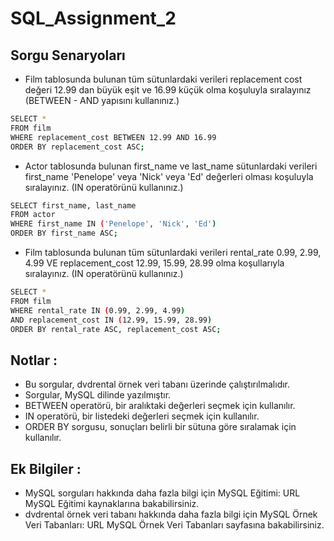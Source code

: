 # SQL_Assignment_2

## Sorgu Senaryoları

* Film tablosunda bulunan tüm sütunlardaki verileri replacement cost değeri 12.99 dan büyük eşit ve 16.99 küçük olma koşuluyla sıralayınız (BETWEEN - AND yapısını kullanınız.)

```bash
SELECT *
FROM film
WHERE replacement_cost BETWEEN 12.99 AND 16.99
ORDER BY replacement_cost ASC;
```

* Actor tablosunda bulunan first_name ve last_name sütunlardaki verileri first_name 'Penelope' veya 'Nick' veya 'Ed' değerleri olması koşuluyla sıralayınız. (IN operatörünü kullanınız.)

```bash
SELECT first_name, last_name
FROM actor
WHERE first_name IN ('Penelope', 'Nick', 'Ed')
ORDER BY first_name ASC;
```

* Film tablosunda bulunan tüm sütunlardaki verileri rental_rate 0.99, 2.99, 4.99 VE replacement_cost 12.99, 15.99, 28.99 olma koşullarıyla sıralayınız. (IN operatörünü kullanınız.)

```bash
SELECT *
FROM film
WHERE rental_rate IN (0.99, 2.99, 4.99)
AND replacement_cost IN (12.99, 15.99, 28.99)
ORDER BY rental_rate ASC, replacement_cost ASC;
```


## Notlar :

* Bu sorgular, dvdrental örnek veri tabanı üzerinde çalıştırılmalıdır.
* Sorgular, MySQL dilinde yazılmıştır.
* BETWEEN operatörü, bir aralıktaki değerleri seçmek için kullanılır.
* IN operatörü, bir listedeki değerleri seçmek için kullanılır.
* ORDER BY sorgusu, sonuçları belirli bir sütuna göre sıralamak için kullanılır.

## Ek Bilgiler :
* MySQL sorguları hakkında daha fazla bilgi için MySQL Eğitimi: URL MySQL Eğitimi kaynaklarına bakabilirsiniz.
* dvdrental örnek veri tabanı hakkında daha fazla bilgi için MySQL Örnek Veri Tabanları: URL MySQL Örnek Veri Tabanları sayfasına bakabilirsiniz.
